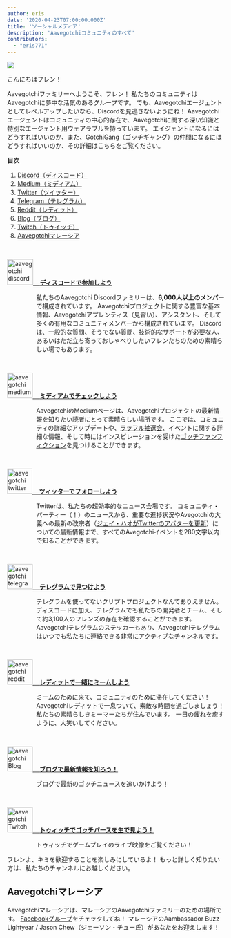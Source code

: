 ```yaml
---
author: eris
date: '2020-04-23T07:00:00.000Z'
title: 'ソーシャルメディア'
description: 'Aavegotchiコミュニティのすべて'
contributors:
  - "eris771"
---
```


<div class="headerImageContainer">
<img src="/socialmedia/alfredgotchiwelcome.png" class="headerImage">
<p class="headerImageText">こんにちはフレン！</p>
</div>

Aavegotchiファミリーへようこそ、フレン！ 私たちのコミュニティはAavegotchiに夢中な活気のあるグループです。 でも、Aavegotchiエージェントとしてレベルアップしたいなら、Discordを見逃さないようにね！ Aavegotchiエージェントはコミュニティの中心的存在で、Aavegotchiに関する深い知識と特別なエージェント用ウェアラブルを持っています。 エイジェントになるにはどうすればいいのか、また、GotchiGang（ゴッチギャング）の仲間になるにはどうすればいいのか、その詳細はこちらをご覧ください。

<a name="Discord"></a>

<div class="contentsBox">

**目次**

<ol>
<li><a href=#Discord>Discord（ディスコード）</a></li>
<li><a href=#Medium>Medium（ミディアム）</a></li>
<li><a href=#Twitter>Twitter（ツイッター）</a></li>
<li><a href=#Telegram>Telegram（テレグラム）</a></li>
<li><a href=#Reddit>Reddit（レディット）</a></li>
<li><a href=#Blog>Blog（ブログ）</a></li>
<li><a href=#Twitch>Twitch（トゥイッチ）</a></li>
<li><a href=#aavegotchi-malaysia>Aavegotchiマレーシア</a></li>
</ol>

</div>

&nbsp;

<a href="https://discord.com/invite/NPwnWB6" target = "_blank"><img src="/socialmedia/discord.png" alt = "aavegotchi discord" width="60" height="60"> &nbsp;&nbsp;&nbsp;**ディスコードで参加しよう**</a>

<p style="margin-left: 4.8em">私たちのAavegotchi Discordファミリーは、<b>6,000人以上のメンバー</b>で構成されています。
Aavegotchiプロジェクトに関する豊富な基本情報、Aavegotchiアプレンティス（見習い）、アシスタント、そして多くの有用なコミュニティメンバーから構成されています。  
Discordは、一般的な質問、そうでない質問、技術的なサポートが必要な人、あるいはただ立ち寄っておしゃべりしたいフレンたちのための素晴らしい場でもあります。 </p>

<a name="Medium"></a>

&nbsp;<a name="Twitter"></a>

<a href="https://aavegotchi.medium.com/" target = "_blank"><img src="/socialmedia/medium.png" alt = "aavegotchi medium" width="59" height="59"> &nbsp;&nbsp;&nbsp;**ミディアムでチェックしよう**</a>

<p style="margin-left: 4.8em">AavegotchiのMediumページは、Aavegotchiプロジェクトの最新情報を知りたい読者にとって素晴らしい場所です。 ここでは、コミュニティの詳細なアップデートや、<a href="https://aavegotchi.medium.com/aavegotchi-raffles-a-frenly-guide-66f624c9bc60">ラッフル抽選会</a>、イベントに関する詳細な情報、そして時にはインスピレーションを受けた<a href = "https://aavegotchi.medium.com/anon-and-the-green-ticket-5776969b3a69">ゴッチファンフィクション</a>を見つけることができます。</p>

&nbsp;<a name="Telegram"></a>

<a href="https://twitter.com/aavegotchi" target = "_blank"><img class="socialmedia" src="/socialmedia/twitter.png" alt = "aavegotchi twitter" width="58" height="58"> &nbsp;&nbsp;&nbsp;**ツィッターでフォローしよう**</a>

<p style="margin-left: 4.8em">Twitterは、私たちの超効率的なニュース会場です。 コミュニティ・パーティー（！）のニュースから、重要な進捗状況やAvegotchiの大義への最新の改宗者（<a href=https://twitter.com/aavegotchi/status/1313813072717389824">ジェイ・ハオがTwitterのアバターを更新</a>）についての最新情報まで、すべてのAvegotchiイベントを280文字以内で知ることができます。</p>

&nbsp;

<a href="https://t.me/aavegotchi" target = "_blank"><img class="socialmedia" src="/socialmedia/telegram.png" alt = "aavegotchi telegram" width="59" height="58"> &nbsp;&nbsp;&nbsp;**テレグラムで見つけよう**</a>

<p style="margin-left: 4.8em">テレグラムを使ってないクリプトプロジェクトなんてありえません。 ディスコードに加え、テレグラムでも私たちの開発者とチーム、そして約3,100人のフレンズの存在を確認することができます。 Aavegotchiテレグラムのステッカーもあり、Aavegotchiテレグラムはいつでも私たちに連絡できる非常にアクティブなチャンネルです。 </p>

&nbsp;<a name="Reddit"></a>

<a href="https://www.reddit.com/r/Aavegotchi/" target = "_blank"><img class="socialmedia" src="/socialmedia/reddit.jpg" alt = "aavegotchi reddit" width="59" height="58"> &nbsp;&nbsp;&nbsp;**レディットで一緒にミームしよう**</a>

<p style="margin-left: 4.8em">ミームのために来て、コミュニティのために滞在してください！ Aavegotchiレディットで一息ついて、素敵な時間を過ごしましょう！私たちの素晴らしきミーマーたちが住んでいます。 一日の疲れを癒すように、大笑いしてください。</p>

&nbsp;<a name="Blog"></a>

<a href="https://blog.aavegotchi.com/" target = "_blank"><img class="socialmedia" src="/socialmedia/blog.svg" alt = "aavegotchi Blog" width="59" height="58"> &nbsp;&nbsp;&nbsp;**ブログで最新情報を知ろう！**</a>

<p style="margin-left: 4.8em">ブログで最新のゴッチニュースを追いかけよう！</p>

&nbsp;<a name="Twitch"></a>

<a href="https://www.twitch.tv/directory/game/Aavegotchi%3A%20Gotchiverse" target = "_blank"><img class="socialmedia" src="/socialmedia/twitch.png" alt = "aavegotchi Twitch" width="59" height="58"> &nbsp;&nbsp;&nbsp;**トゥィッチでゴッチバースを生で見よう！**</a>

<p style="margin-left: 4.8em">トゥィッチでゲームプレイのライブ映像をご覧ください！</p>

フレンよ、キミを歓迎することを楽しみにしているよ！ もっと詳しく知りたい方は、私たちのチャンネルにお越しください。

## Aavegotchiマレーシア

Aavegotchiマレーシアは、マレーシアのAavegotchiファミリーのための場所です。 [Facebookグループ](https://www.facebook.com/groups/aavegotchimalaysia)をチェックしてね！ マレーシアのAambassador Buzz Lightyear / Jason Chew（ジェーソン・チュー氏）があなたをお迎えします！





